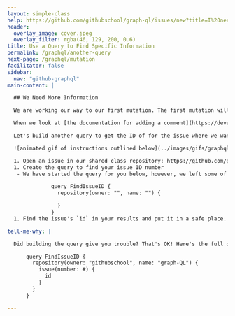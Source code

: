 ```yaml
---
layout: simple-class
help: https://github.com/githubschool/graph-ql/issues/new?title=I%20need%20help&body=Describe%20what%20you%20need%20help%20with%20here.
header:
  overlay_image: cover.jpeg
  overlay_filter: rgba(46, 129, 200, 0.6)
title: Use a Query to Find Specific Information
permalink: /graphql/another-query
next-page: /graphql/mutation
facilitator: false
sidebar:
  nav: "github-graphql"
main-content: |

  ## We Need More Information

  We are working our way to our first mutation. The first mutation will be to add a comment to an existing issue containing the list of repositories you just created.

  When we look at [the documentation for adding a comment](https://developer.github.com/v4/reference/mutation/addcomment/), we will see that the list of inputs includes a `subjectId` and `body`. We can tell these are required because they have an ! next to the data type (ID!).

  Let's build another query to get the ID of for the issue where we want to place our list of repositories.

  ![animated gif of instructions outlined below](../images/gifs/graphql/get-issue-id.gif)

  1. Open an issue in our shared class repository: https://github.com/githubschool/graph-ql
  1. Create the query to find your issue ID number
   - We have started the query for you below, however, we left some of the **fields** blank so you can try to build the query yourself. For help, [check out the documentation](https://developer.github.com/v4/). To see a full code example, expand the "Tell me why" section below.

              query FindIssueID {
                repository(owner: "", name: "") {

                }
              }
  1. Find the issue's `id` in your results and put it in a safe place. We'll need it for the next step when we build a mutation.

tell-me-why: |

  Did building the query give you trouble? That's OK! Here's the full query. Paste it into the GraphQL Explorer to get the issue `id` for your own issue, just be sure to replace `#` with the number of [your own issue](https://github.com/githubschool/graph-ql/issues).

      query FindIssueID {
        repository(owner: "githubschool", name: "graph-QL") {
          issue(number: #) {
            id
          }
        }
      }

---
```


